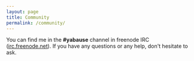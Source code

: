 ```yaml
---
layout: page
title: Community
permalink: /community/
---
```


You can find me in the **#yabause** channel in freenode IRC ([irc.freenode.net][3]). If you have any questions or any help, don't hesitate to ask.

[1]: https://github.com/ijacquez/libyaul/issues
[3]: https://freenode.net/

